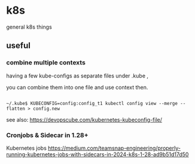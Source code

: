 # k8s
general k8s things


## useful


### combine multiple contexts

having a few kube-configs as separate files under .kube ,

you can combine them into one file and use context then.


```

~/.kube$ KUBECONFIG=config:config_t1 kubectl config view --merge --flatten > config.new

```

see also: https://devopscube.com/kubernetes-kubeconfig-file/


### Cronjobs & Sidecar in 1.28+

Kubernetes jobs https://medium.com/teamsnap-engineering/properly-running-kubernetes-jobs-with-sidecars-in-2024-k8s-1-28-ad9b51d17d50



